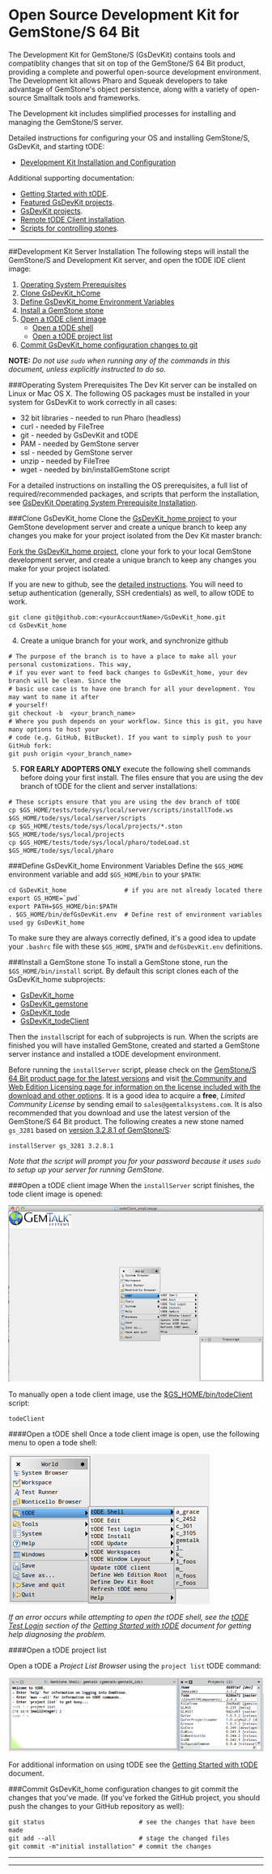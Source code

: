 # Open Source Development Kit for GemStone/S 64 Bit 

The Development Kit for GemStone/S (GsDevKit) contains tools and compatiblity changes that sit on top of the GemStone/S 64 Bit product, providing a complete and powerful open-source development environment. The Development kit allows Pharo and Squeak developers to take advantage of GemStone's object persistence, along with a variety of open-source Smalltalk tools and frameworks.

The Development kit includes simplified processes for installing and managing the GemStone/S server.

Detailed instructions for configuring your OS and installing GemStone/S, GsDevKit, and starting tODE: 
* [Development Kit Installation and Configuration](#development-kit-server-installation)

Additional supporting documentation:

* [Getting Started with tODE][62].
* [Featured GsDevKit projects][94].
* [GsDevKit projects][95].
* [Remote tODE Client installation][17].
* [Scripts for controlling stones][96].

---

##Development Kit Server Installation
The following steps will install the GemStone/S and Development Kit server, and open the tODE IDE client image:

1. [Operating System Prerequisites](#operating-system-prerequisites)
2. [Clone GsDevKit_hCome](#clone-gsdevkithome)
3. [Define GsDevKit_home Environment Variables](#define-gsdevkithome-environment-variables)
4. [Install a GemStone stone](#install-a-gemstone-stone)
5. [Open a tODE client image](#open-a-tode-client-image)
   - [Open a tODE shell](#open-a-tode-shell)
   - [Open a tODE project list](#open-a-tode=project-list)
6. [Commit GsDevKit_home configuration changes to git](#commit-gsdevkithome-configuration-changes-to-git)

**NOTE:** *Do not use `sudo` when running any of the commands in this document, unless explicitly instructed to do so.*

###Operating System Prerequisites
The Dev Kit server can be installed on Linux or Mac OS X.
The following OS packages must be installed in your system for GsDevKit to work correctly in all cases:
- 32 bit libraries - needed to run Pharo (headless)
- curl             - needed by FileTree
- git              - needed by GsDevKit and tODE
- PAM              - needed by GemStone server
- ssl              - needed by GemStone server
- unzip            - needed by FileTree
- wget             - needed by bin/installGemStone script

For a detailed instructions on installing the OS prerequisites, a full list of required/recommended packages, and scripts that perform the installation, see [GsDevKit Operating System Prerequisite Installation][36].
   
###Clone GsDevKit_home
Clone the [GsDevKit_home project][2] to your GemStone development server and create a unique branch to keep any changes you make for your project isolated from the Dev Kit master branch:

[Fork the GsDevKit_home project][3], clone your fork to your local GemStone development server, and create a unique branch to keep any changes you make for your project isolated.

If you are new to github, see the [detailed instructions][37]. You will need to setup authentication (generally, SSH credentials) as well, to allow tODE to work. 

```Shell
git clone git@github.com:<yourAccountName>/GsDevKit_home.git
cd GsDevKit_home
```

  4. Create a unique branch for your work, and synchronize github

  ```Shell
# The purpose of the branch is to have a place to make all your personal customizations. This way, 
# if you ever want to feed back changes to GsDevKit_home, your dev branch will be clean. Since the 
# basic use case is to have one branch for all your development. You may want to name it after 
# yourself!
git checkout -b  <your_branch_name>
# Where you push depends on your workflow. Since this is git, you have many options to host your 
# code (e.g. GitHub, BitBucket). If you want to simply push to your GitHub fork:
git push origin <your_branch_name>
  ```  

  5. **FOR EARLY ADOPTERS ONLY** execute the following shell commands before doing your first install. The files ensure that you are using the dev branch of tODE for the client and server installations:

  ```Shell
# These scripts ensure that you are using the dev branch of tODE
cp $GS_HOME/tests/tode/sys/local/server/scripts/installTode.ws $GS_HOME/tode/sys/local/server/scripts
cp $GS_HOME/tests/tode/sys/local/projects/*.ston $GS_HOME/tode/sys/local/projects
cp $GS_HOME/tests/tode/sys/local/pharo/todeLoad.st $GS_HOME/tode/sys/local/pharo
  ```


###Define GsDevKit_home Environment Variables
Define the `$GS_HOME` environment variable and add `$GS_HOME/bin` to your `$PATH`:

```Shell
cd GsDevKit_home                # if you are not already located there
export GS_HOME=`pwd`
export PATH=$GS_HOME/bin:$PATH
. $GS_HOME/bin/defGsDevKit.env  # Define rest of environment variables used gy GsDevKit_home
```

To make sure they are always correctly defined, it's a good idea to update your `.bashrc` file with these `$GS_HOME`, `$PATH` and `defGsDevKit.env` definitions. 

###Install a GemStone stone
To install a GemStone stone, run the `$GS_HOME/bin/install` script.
By default this script clones each of the GsDevKit_home subprojects:
  - [GsDevKit_home][2]
  - [GsDevKit_gemstone][38]
  - [GsDevKit_tode][39]
  - [GsDevKit_todeClient][40]

Then the `install`script for each of subprojects is run.
When the scripts are finished you will have installed GemStone, created and started a GemStone server instance and installed a tODE development environment.

Before running the `installServer` script, please check on the [GemStone/S 64 Bit product page for the latest versions][98] and visit [the Community and Web Edition Licensing page for information on the license included with the download and other options][99].
It is a good idea to acquire a **free**, *Limited Community License* by sending email to `sales@gemtalksystems.com`.
It is also recommended that you download and use the latest version of the GemStone/S 64 Bit product.
The following creates a new stone named `gs_3281` based on [version 3.2.8.1 of GemStone/S][16]:

```Shell
installServer gs_3281 3.2.8.1
```
*Note that the script will prompt you for your password because it uses `sudo` to setup up your server for running GemStone*.

###Open a tODE client image
When the `installServer` script finishes, the tode client image is opened:

![tode image][63]

To manually open a tode client image, use the [$GS_HOME/bin/todeClient][35] script:

```
todeClient
```

####Open a tODE shell
Once a tode client image is open, use the following menu to open a tode shell:  
   
![open tode shell][18]

*If an error occurs while attempting to open the tODE shell, see the [tODE Test Login][64] section of the [Getting Started with tODE][62] document for getting help diagnosing the problem.*

####Open a tODE project list

Open a tODE a *Project List Browser* using the `project list` tODE command:

![project list][19]

For additional information on using tODE see the [Getting Started with tODE][62] document.

###Commit GsDevKit_home configuration changes to git
commit the changes that you've made.
(If you've forked the GitHub project, you should push the changes to your GitHub repository as well):

   ```Shell
   git status                          # see the changes that have been made
   git add --all                       # stage the changed files
   git commit -m"initial installation" # commit the changes
   ```

---
---

[1]: https://help.github.com/articles/fork-a-repo
[2]: https://github.com/GsDevKit/GsDevKit_home
[3]: https://github.com/GsDevKit/GsDevKit_home/fork
[4]: https://help.github.com/articles/fork-a-repo#step-2-clone-your-fork
[5]: bin/README.md
[6]: http://gemtalksystems.com/index.php/products/gemstones/
[7]: http://pharo.org/
[8]: https://github.com/dalehenrich/tode#tode-the-object-centric-development-environment-
[9]: gemstone/README.md
[10]: gemstone/downloads
[11]: gemstone/products
[12]: gemstone/stones
[13]: tode
[14]: pharo
[15]: https://github.com
[16]: http://gemtalksystems.com/products/gs64/versions32x/
[17]: docs/clientInstallation.md#tode-client-installation
[18]: docs/images/openTodeShell.png
[19]: docs/images/projectList.png
[21]: https://code.google.com/p/magritte-metamodel/
[22]: http://www.piercms.com/
[23]: projects/seaside31
[24]: http://www.seaside.st/
[25]: projects/zinc
[26]: https://github.com/svenvc/zinc/blob/master/zinc-http-components-paper.md#http
[27]: projects/README.md#gsdevkit-projects
[29]: bin/createTodeStone
[30]: bin/stopStone
[31]: bin/startStone
[32]: bin/startNetldi
[33]: bin/stones
[34]: bin/installGemStone
[35]: bin/todeClient
[36]: docs/osPrereqs/osPrereqs.md#gsdevkit-operating-system-prerequisites
[37]: docs/installationGitHubDetails.md 
[38]: https://github.com/GsDevKit/GsDevKit_gemstone
[39]: https://github.com/GsDevKit/GsDevKit_tode
[40]: https://github.com/GsDevKit/GsDevKit_todeClient

[46]: bin/installTodeStone

[58]: http://gemtalksystems.com/products/vsd/
[59]: bin/createTodeImage
[60]: bin/createStone
[61]: bin/startStatmonitor
[62]: https://github.com/dalehenrich/tode/blob/master/docs/GettingStarted.md#getting-started-with-tode
[63]: docs/images/todeClient.png
[64]: https://github.com/dalehenrich/tode/blob/master/docs/GettingStarted.md#tode-test-login

[74]: tode/sys/default/projects
[75]: https://help.github.com/articles/using-pull-requests/
[76]: https://github.com/dalehenrich/tode/blob/master/docs/releaseNotes/releaseNotes0.1.0.md#project-entry

[94]: https://github.com/GsDevKit/GsDevKit_tode/tree/master/projects#featured-gsdevkit-projects
[95]: https://github.com/GsDevKit/GsDevKit_tode/tree/master/projects#featured-gsdevkit-projects/README.md#gsdevkit-projects
[96]: bin/README.md
[97]: https://github.com/dalehenrich/tode/blob/master/docs/releaseNotes/releaseNotes0.1.0.md#git-credentials-and-tode
[98]: http://gemtalksystems.com/products/gs64/
[99]: http://gemtalksystems.com/licensing/#CWELicensing

